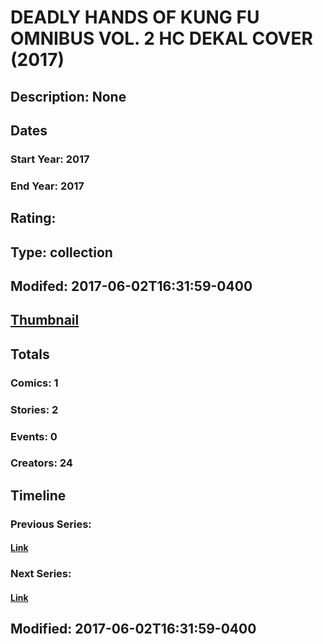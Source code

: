 # DEADLY HANDS OF KUNG FU OMNIBUS VOL. 2 HC DEKAL COVER (2017)
## Description: None
## Dates
### Start Year: 2017
### End Year: 2017
## Rating: 
## Type: collection
## Modifed: 2017-06-02T16:31:59-0400
## [Thumbnail](http://i.annihil.us/u/prod/marvel/i/mg/b/40/image_not_available.jpg)
## Totals
### Comics: 1
### Stories: 2
### Events: 0
### Creators: 24
## Timeline
### Previous Series: 
#### [Link]()
### Next Series: 
#### [Link]()
## Modified: 2017-06-02T16:31:59-0400
